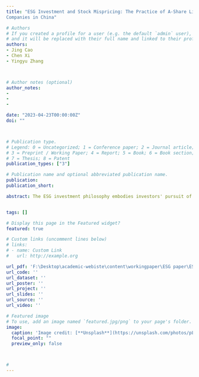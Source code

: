 ```yaml
---
title: "ESG Investment and Stock Mispricing: The Practice of A-Share Listed 
Companies in China"

# Authors
# If you created a profile for a user (e.g. the default `admin` user), write the username (folder name) here 
# and it will be replaced with their full name and linked to their profile.
authors:
- Jing Cao
- Chen Xi
- Yingyu Zhang



# Author notes (optional)
author_notes:
-
- 
-

date: "2023-04-23T00:00:00Z"
doi: ""



# Publication type.
# Legend: 0 = Uncategorized; 1 = Conference paper; 2 = Journal article;
# 3 = Preprint / Working Paper; 4 = Report; 5 = Book; 6 = Book section;
# 7 = Thesis; 8 = Patent
publication_types: ["3"]

# Publication name and optional abbreviated publication name.
publication: 
publication_short: 

abstract: The ESG investment philosophy embodies investors' pursuit of sustainable development and deeply reshapes the capital market landscape. However, there is still a lack of research that systematically examines how ESG investments impact the efficiency of China's capital market. This paper empirically investigates the impact of corporate ESG performance on stock mispricing and underlying mechanisms using data for Shanghai and Shenzhen A-share listed companies from 2017-2021. The result shows that the improvement in corporate ESG performance significantly corrects stock mispricing, but the effect is concentrated on corporates that stock price is overvalued and is not significant for corporates with the undervalued stock price. The instrumental variable (IV) estimation indicates that one standard deviation increase in ESG performance reduces the degree of mispricing by 13.19% and the probability of mispricing by 4.07%. The baseline findings are robust under a series of robustness checks. The mechanism analysis shows that corporate ESG performance raises the attention of both retail and institutional investors, and the reduction of information asymmetry due to information communication contributes to the correction of mispricing. In terms of ESG investment strategy, the popular "negative list screening" strategy in the A-share market hinders the mispricing correction of undervalued stocks, while the influence of the "ESG integration" strategy is not obvious. The asymmetric impact of corporate ESG performance on two types of mispriced stocks is jointly induced by the information communication effect and ESG investment strategies. This paper presents meaningful implications for corporates, investors, and financial regulators, and provides novel insights into the discussion of ESG investment philosophy and capital market efficiency in the new development era.


tags: []

# Display this page in the Featured widget?
featured: true

# Custom links (uncomment lines below)
# links:
# - name: Custom Link
#   url: http://example.org

url_pdf: 'F:\Desktop\academic-webiste\content\workingpaper\ESG paper\ESG_and_Mispricing.pdf'
url_code: ''
url_dataset: ''
url_poster: ''
url_project: ''
url_slides: ''
url_source: ''
url_video: ''

# Featured image
# To use, add an image named `featured.jpg/png` to your page's folder. 
image:
  caption: 'Image credit: [**Unsplash**](https://unsplash.com/photos/pLCdAaMFLTE)'
  focal_point: ""
  preview_only: false



#
---
```

